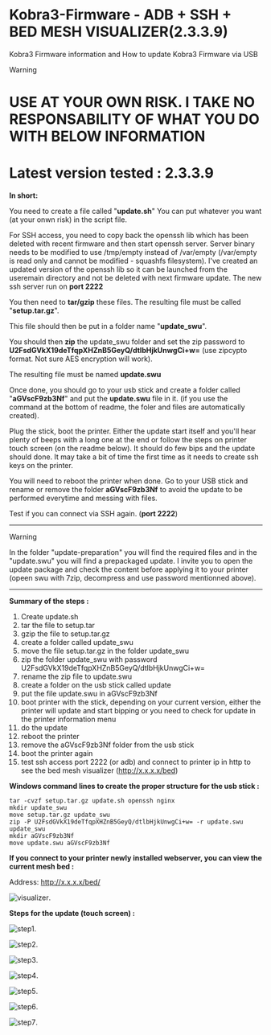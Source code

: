 # Kobra3-Firmware - ADB + SSH + BED MESH VISUALIZER(2.3.3.9)
Kobra3 Firmware information and How to update Kobra3 Firmware via USB

> [!WARNING]
> # USE AT YOUR OWN RISK. I TAKE NO RESPONSABILITY OF WHAT YOU DO WITH BELOW INFORMATION
> # Latest version tested : 2.3.3.9
**In short:**

You need to create a file called "**update.sh**"
You can put whatever you want (at your onwn risk) in the script file.

For SSH access, you need to copy back the openssh lib which has been deleted with recent firmware and then start openssh server. 
Server binary needs to be modified to use /tmp/empty instead of /var/empty (/var/empty is read only and cannot be modified - squashfs filesystem).
I've created an updated version of the openssh lib so it can be launched from the useremain directory and not be deleted with next firmware update. 
The new ssh server run on **port 2222**

You then need to **tar/gzip** these files. The resulting file must be called "**setup.tar.gz**".

This file should then be put in a folder name "**update_swu**".

You should then **zip** the update_swu folder and set the zip password to **U2FsdGVkX19deTfqpXHZnB5GeyQ/dtlbHjkUnwgCi+w=** (use zipcypto format. Not sure AES encryption will work).

The resulting file must be named **update.swu**


Once done, you should go to your usb stick and create a folder called "**aGVscF9zb3Nf**" and put the **update.swu** file in it. (if you use the command at the bottom of readme, the foler and files are automatically created).

Plug the stick, boot the printer. Either the update start itself and you'll hear plenty of beeps with a long one at the end or follow the steps on printer touch screen (on the readme below). It should do few bips and the update should done. It may take a bit of time the first time as it needs to create ssh keys on the printer.

You will need to reboot the printer when done. Go to your USB stick and rename or remove the folder **aGVscF9zb3Nf** to avoid the update to be performed everytime and messing with files.

Test if you can connect via SSH again. (**port 2222**)

---

> [!WARNING]
> In the folder "update-preparation" you will find the required files and in the "update.swu" you will find a prepackaged update. I invite you to open the update package and check the content before applying it to your printer (opeen swu with 7zip, decompress and use password mentionned above).

---
**Summary of the steps :**

1) Create update.sh
2) tar the file to setup.tar
3) gzip the file to setup.tar.gz
4) create a folder called update_swu
5) move the file setup.tar.gz in the folder update_swu
6) zip the folder update_swu with password U2FsdGVkX19deTfqpXHZnB5GeyQ/dtlbHjkUnwgCi+w=
7) rename the zip file to update.swu
8) create a folder on the usb stick called update
9) put the file update.swu in aGVscF9zb3Nf
10) boot printer with the stick, depending on your current version, either the printer will update and start bipping or you need to check for update in the printer information menu
11) do the update
12) reboot the printer
13) remove the aGVscF9zb3Nf folder from the usb stick
14) boot the printer again
15) test ssh access port 2222 (or adb) and connect to printer ip in http to see the bed mesh visualizer (http://x.x.x.x/bed)


**Windows command lines to create the proper structure for the usb stick :**

    tar -cvzf setup.tar.gz update.sh openssh nginx
    mkdir update_swu
    move setup.tar.gz update_swu
    zip -P U2FsdGVkX19deTfqpXHZnB5GeyQ/dtlbHjkUnwgCi+w= -r update.swu update_swu
    mkdir aGVscF9zb3Nf
    move update.swu aGVscF9zb3Nf


**If you connect to your printer newly installed webserver, you can view the current mesh bed :**

Address: http://x.x.x.x/bed/

![visualizer](/screenshots/visualizer.png "visualizer").


**Steps for the update (touch screen) :**

![step1](/screenshots/attachment.jpg "step1").
  
![step2](/screenshots/attachment(1).jpg "step2").
  
![step3](/screenshots/attachment(2).jpg "step3").
  
![step4](/screenshots/attachment(3).jpg "step4").
  
![step5](/screenshots/attachment(4).jpg "step5").
  
![step6](/screenshots/attachment(5).jpg "step6").

![step7](/screenshots/attachment(6).jpg "step7").


